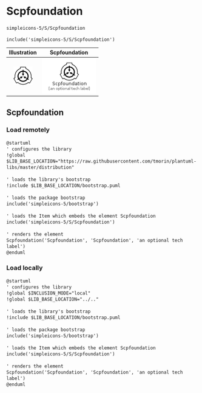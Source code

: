 # Scpfoundation


```text
simpleicons-5/S/Scpfoundation
```

```text
include('simpleicons-5/S/Scpfoundation')
```



| Illustration | Scpfoundation |
| :---: | :---: |
| ![illustration for Illustration](../../simpleicons-5/S/Scpfoundation.png) | ![illustration for Scpfoundation](../../simpleicons-5/S/Scpfoundation.Local.png) |




## Scpfoundation

### Load remotely
```plantuml
@startuml
' configures the library
!global $LIB_BASE_LOCATION="https://raw.githubusercontent.com/tmorin/plantuml-libs/master/distribution"

' loads the library's bootstrap
!include $LIB_BASE_LOCATION/bootstrap.puml

' loads the package bootstrap
include('simpleicons-5/bootstrap')

' loads the Item which embeds the element Scpfoundation
include('simpleicons-5/S/Scpfoundation')

' renders the element
Scpfoundation('Scpfoundation', 'Scpfoundation', 'an optional tech label')
@enduml
```

### Load locally
```plantuml
@startuml
' configures the library
!global $INCLUSION_MODE="local"
!global $LIB_BASE_LOCATION="../.."

' loads the library's bootstrap
!include $LIB_BASE_LOCATION/bootstrap.puml

' loads the package bootstrap
include('simpleicons-5/bootstrap')

' loads the Item which embeds the element Scpfoundation
include('simpleicons-5/S/Scpfoundation')

' renders the element
Scpfoundation('Scpfoundation', 'Scpfoundation', 'an optional tech label')
@enduml
```

